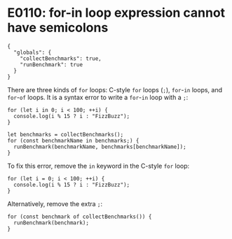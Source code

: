 # E0110: for-in loop expression cannot have semicolons

```config-for-examples
{
  "globals": {
    "collectBenchmarks": true,
    "runBenchmark": true
  }
}
```

There are three kinds of `for` loops: C-style `for` loops (`;`), `for`-`in`
loops, and `for`-`of` loops. It is a syntax error to write a `for`-`in` loop
with a `;`:

    for (let i in 0; i < 100; ++i) {
      console.log(i % 15 ? i : "FizzBuzz");
    }

    let benchmarks = collectBenchmarks();
    for (const benchmarkName in benchmarks;) {
      runBenchmark(benchmarkName, benchmarks[benchmarkName]);
    }

To fix this error, remove the `in` keyword in the C-style `for` loop:

    for (let i = 0; i < 100; ++i) {
      console.log(i % 15 ? i : "FizzBuzz");
    }

Alternatively, remove the extra `;`:

    for (const benchmark of collectBenchmarks()) {
      runBenchmark(benchmark);
    }

